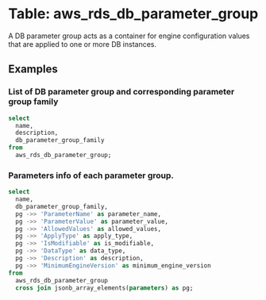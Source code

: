 # Table: aws_rds_db_parameter_group

A DB parameter group acts as a container for engine configuration values that are applied to one or more DB instances.

## Examples

### List of DB parameter group and corresponding parameter group family

```sql
select
  name,
  description,
  db_parameter_group_family
from
  aws_rds_db_parameter_group;
```


### Parameters info of each parameter group.

```sql
select
  name,
  db_parameter_group_family,
  pg ->> 'ParameterName' as parameter_name,
  pg ->> 'ParameterValue' as parameter_value,
  pg ->> 'AllowedValues' as allowed_values,
  pg ->> 'ApplyType' as apply_type,
  pg ->> 'IsModifiable' as is_modifiable,
  pg ->> 'DataType' as data_type,
  pg ->> 'Description' as description,
  pg ->> 'MinimumEngineVersion' as minimum_engine_version
from
  aws_rds_db_parameter_group
  cross join jsonb_array_elements(parameters) as pg;
```